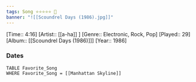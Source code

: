 ```yaml
---
tags: Song ⭐⭐⭐⭐⭐ 💛
banner: "![[Scoundrel Days (1986).jpg]]"
---
```

[Time:: 4:16]
[Artist:: [[a-ha]] ]
[Genre:: Electronic, Rock, Pop]
[Played:: 29]
[Album:: [[Scoundrel Days (1986)]]]
[Year:: 1986]
### Dates
````dataview
TABLE Favorite_Song
WHERE Favorite_Song = [[Manhattan Skyline]]
````